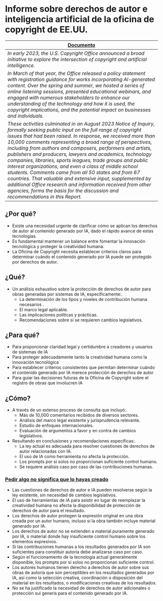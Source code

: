 # Informe sobre derechos de autor e inteligencia artificial de la oficina de copyright de EE.UU.

<div align=center>

|[Documento](https://copyright.gov/ai/Copyright-and-Artificial-Intelligence-Part-2-Copyrightability-Report.pdf)|
|-|
|*In early 2023, the U.S. Copyright Office announced a broad initiative to explore the intersection of copyright and artificial intelligence.*|
|*In March of that year, the Office released a policy statement with registration guidance for works incorporating AI-generated content. Over the spring and summer, we hosted a series of online listening sessions, presented educational webinars, and engaged with numerous stakeholders to enhance our understanding of the technology and how it is used, the copyright implications, and the potential impact on businesses and individuals.*|
|*These activities culminated in an August 2023 Notice of Inquiry, formally seeking public input on the full range of copyright issues that had been raised. In response, we received more than 10,000 comments representing a broad range of perspectives, including from authors and composers, performers and artists, publishers and producers, lawyers and academics, technology companies, libraries, sports leagues, trade groups and public interest organizations, and even a class of middle school students. Comments came from all 50 states and from 67 countries. That valuable and extensive input, supplemented by additional Office research and information received from other agencies, forms the basis for the discussion and recommendations in this Report.*|

</div>

## ¿Por qué?

- Existe una necesidad urgente de clarificar cómo se aplican los derechos de autor al contenido generado por IA, dado el rápido avance de estas tecnologías.
- Es fundamental mantener un balance entre fomentar la innovación tecnológica y proteger la creatividad humana.
- La Oficina de Copyright necesita establecer criterios claros para determinar cuándo el contenido generado por IA puede ser protegido por derechos de autor.

## ¿Qué?

- Un análisis exhaustivo sobre la protección de derechos de autor para obras generadas por sistemas de IA, específicamente:.
  - La determinación de los tipos y niveles de contribución humana necesarios .
  - El marco legal aplicable.
  - Las implicaciones políticas y prácticas.
  - Recomendaciones sobre si se requieren cambios legislativos.

## ¿Para qué?

- Para proporcionar claridad legal y certidumbre a creadores y usuarios de sistemas de IA
- Para proteger adecuadamente tanto la creatividad humana como la innovación tecnológica
- Para establecer criterios consistentes que permitan determinar cuándo el contenido generado por IA merece protección de derechos de autor
- Para guiar las decisiones futuras de la Oficina de Copyright sobre el registro de obras que involucren IA

## ¿Cómo?

- A través de un extenso proceso de consulta que incluyó:.
  - Más de 10,000 comentarios recibidos de diversos sectores.
  - Análisis del marco legal existente y jurisprudencia relevante.
  - Estudio de enfoques internacionales.
  - Evaluación de argumentos a favor y en contra de cambios legislativos.
- Resultando en conclusiones y recomendaciones específicas:.
  - La ley actual es adecuada para resolver cuestiones de derechos de autor relacionadas con IA.
  - El uso de IA como herramienta no afecta la protección.
  - Los prompts por sí solos no proporcionan suficiente control humano.
  - Se requiere análisis caso por caso de las contribuciones humanas.



### [Pedir algo no significa que lo hayas creado](https://boingboing.net/2025/01/30/prompting-ai-doesnt-get-copyright-in-the-output.html)

- Las cuestiones de derechos de autor e IA pueden resolverse según la ley existente, sin necesidad de cambios legislativos.
- El uso de herramientas de IA para asistir en lugar de reemplazar la creatividad humana no afecta la disponibilidad de protección de derechos de autor para el resultado.
- Los derechos de autor protegen la expresión original en una obra creada por un autor humano, incluso si la obra también incluye material generado por IA.
- Los derechos de autor no se extienden a material puramente generado por IA, o material donde hay insuficiente control humano sobre los elementos expresivos.
- Si las contribuciones humanas a los resultados generados por IA son suficientes para constituir autoría debe analizarse caso por caso.
- Según el funcionamiento de la tecnología actual generalmente disponible, los prompts por sí solos no proporcionan suficiente control.
- Los autores humanos tienen derecho a derechos de autor sobre sus obras de autoría que son perceptibles en los resultados generados por IA, así como la selección creativa, coordinación o disposición del material en los resultados, o modificaciones creativas de los resultados.
- No se ha justificado la necesidad de derechos de autor adicionales o protección sui generis para el contenido generado por IA.
